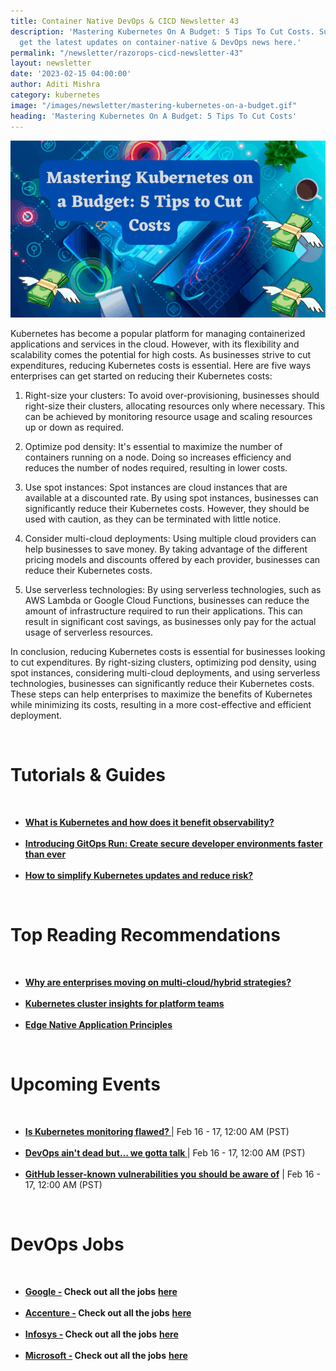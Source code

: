 ```yaml
---
title: Container Native DevOps & CICD Newsletter 43
description: 'Mastering Kubernetes On A Budget: 5 Tips To Cut Costs. Subscribe to
  get the latest updates on container-native & DevOps news here.'
permalink: "/newsletter/razorops-cicd-newsletter-43"
layout: newsletter
date: '2023-02-15 04:00:00'
author: Aditi Mishra
category: kubernetes
image: "/images/newsletter/mastering-kubernetes-on-a-budget.gif"
heading: 'Mastering Kubernetes On A Budget: 5 Tips To Cut Costs'
---
```


![](/images/newsletter/mastering-kubernetes-on-a-budget.gif)
<br>

Kubernetes has become a popular platform for managing containerized applications and services in the cloud. However, with its flexibility and scalability comes the potential for high costs. As businesses strive to cut expenditures, reducing Kubernetes costs is essential. Here are five ways enterprises can get started on reducing their Kubernetes costs:

1. Right-size your clusters: To avoid over-provisioning, businesses should right-size their clusters, allocating resources only where necessary. This can be achieved by monitoring resource usage and scaling resources up or down as required.

2. Optimize pod density: It's essential to maximize the number of containers running on a node. Doing so increases efficiency and reduces the number of nodes required, resulting in lower costs.

3. Use spot instances: Spot instances are cloud instances that are available at a discounted rate. By using spot instances, businesses can significantly reduce their Kubernetes costs. However, they should be used with caution, as they can be terminated with little notice.

4. Consider multi-cloud deployments: Using multiple cloud providers can help businesses to save money. By taking advantage of the different pricing models and discounts offered by each provider, businesses can reduce their Kubernetes costs.

5. Use serverless technologies: By using serverless technologies, such as AWS Lambda or Google Cloud Functions, businesses can reduce the amount of infrastructure required to run their applications. This can result in significant cost savings, as businesses only pay for the actual usage of serverless resources. 


In conclusion, reducing Kubernetes costs is essential for businesses looking to cut expenditures. By right-sizing clusters, optimizing pod density, using spot instances, considering multi-cloud deployments, and using serverless technologies, businesses can significantly reduce their Kubernetes costs. These steps can help enterprises to maximize the benefits of Kubernetes while minimizing its costs, resulting in a more cost-effective and efficient deployment.


<br>


# Tutorials & Guides

<br>
<ul>
<li>
<a href="https://chronosphere.io/learn/what-is-kubernetes-and-how-does-it-benefit-observability?utm_source=hs_email&utm_medium=email&_hsenc=p2ANqtz-9ue9GQFkmwkjgZGKG4EPbMId49-YXdqB3P1MXmHx81y59FDY7jud0rzfXW8HutobK3wgQ7" target="_blank"><b>What is Kubernetes and how does it benefit observability? </b></a>
	</li>
<br>
<li>
<a href="https://www.weave.works/blog/gitops-run?utm_source=hs_email&utm_medium=email&_hsenc=p2ANqtz-9ue9GQFkmwkjgZGKG4EPbMId49-YXdqB3P1MXmHx81y59FDY7jud0rzfXW8HutobK3wgQ7" target="_blank"><b>Introducing GitOps Run: Create secure developer environments faster than ever</b></a>
	</li>
	<br>
<li>
<a href="https://thenewstack.io/how-to-simplify-kubernetes-updates-and-reduce-risk/?utm_source=hs_email&utm_medium=email&_hsenc=p2ANqtz-9ue9GQFkmwkjgZGKG4EPbMId49-YXdqB3P1MXmHx81y59FDY7jud0rzfXW8HutobK3wgQ7" target="_blank"><b>How to simplify Kubernetes updates and reduce risk?
  </b></a>
	</li>
</ul>

<br>

# Top Reading Recommendations

<br>
<ul>
<li>
<a href="https://www.cncf.io/blog/2023/02/03/why-are-enterprises-moving-on-multi-cloud-hybrid-strategies/?utm_source=hs_email&utm_medium=email&_hsenc=p2ANqtz-9ue9GQFkmwkjgZGKG4EPbMId49-YXdqB3P1MXmHx81y59FDY7jud0rzfXW8HutobK3wgQ7" target="_blank"><b>Why are enterprises moving on multi-cloud/hybrid strategies?</b></a>
	</li>
<br>
<li>
<a href="https://rafay.co/the-kubernetes-current/kubernetes-cluster-insights-for-platform-teams/?utm_source=hs_email&utm_medium=email&_hsenc=p2ANqtz-9ue9GQFkmwkjgZGKG4EPbMId49-YXdqB3P1MXmHx81y59FDY7jud0rzfXW8HutobK3wgQ7" target="_blank"><b>Kubernetes cluster insights for platform teams</b></a>
	</li>
	<br>
<li>
<a href="https://github.com/cncf/tag-runtime/blob/master/wg/whitepapers/edge-native-application-principles.md?utm_source=hs_email&utm_medium=email&_hsenc=p2ANqtz-9ue9GQFkmwkjgZGKG4EPbMId49-YXdqB3P1MXmHx81y59FDY7jud0rzfXW8HutobK3wgQ7" target="_blank"><b>Edge Native Application Principles</b></a>
	</li>
	</ul>

<br>


# Upcoming Events
<br>

<ul>
<li>
<a href="https://community.cncf.io/events/details/cncf-cncf-online-programs-presents-cncf-on-demand-webinar-is-kubernetes-monitoring-flawed/" target="_blank"><b> Is Kubernetes monitoring flawed? </b></a> | Feb 16 - 17, 12:00 AM (PST)
	</li>
<br>
<li>
<a href="https://community.cncf.io/events/details/cncf-cncf-online-programs-presents-cncf-on-demand-webinar-devops-aint-dead-but-we-gotta-talk/" target="_blank"><b> DevOps ain't dead but… we gotta talk </b></a> | Feb 16 - 17, 12:00 AM (PST)
	</li>
	<br>
<li>
<a href="https://community.cncf.io/events/details/cncf-cncf-online-programs-presents-cncf-on-demand-webinar-github-lesser-known-vulnerabilities-you-should-be-aware-of/" target="_blank"><b> GitHub lesser-known vulnerabilities you should be aware of</b></a> | Feb 16 - 17, 12:00 AM (PST)
	</li>
	</ul>
<br>
	

# DevOps Jobs
<br>

<ul>
<li>
<a href="https://www.linkedin.com/company/google/?lipi=urn%3Ali%3Apage%3Ad_flagship3_pulse_read%3BtLwZGVtSREOray97oBEZIA%3D%3D" target="_blank"><b>Google -</b></a><b> Check out all the jobs</b> <a href="https://www.linkedin.com/jobs/search/?currentJobId=3396168535&f_C=1441&keywords=devops&refresh=true&lipi=urn%3Ali%3Apage%3Ad_flagship3_pulse_read%3BtLwZGVtSREOray97oBEZIA%3D%3D" target="_blank"><b> here</b></a> 
	</li>
	<br>	
	<li>
<a href="https://www.linkedin.com/company/accenture/?lipi=urn%3Ali%3Apage%3Ad_flagship3_pulse_read%3BtLwZGVtSREOray97oBEZIA%3D%3D" target="_blank"><b>Accenture -</b></a><b> Check out all the jobs</b> <a href="https://www.linkedin.com/jobs/search/?currentJobId=3422755785&f_C=1033&keywords=devops&refresh=true&lipi=urn%3Ali%3Apage%3Ad_flagship3_pulse_read%3BtLwZGVtSREOray97oBEZIA%3D%3D" target="_blank"><b> here</b></a> 
	</li>
	<br>
	<li>
<a href="https://www.linkedin.com/company/infosys/?lipi=urn%3Ali%3Apage%3Ad_flagship3_pulse_read%3BtLwZGVtSREOray97oBEZIA%3D%3D" target="_blank"><b>Infosys -</b></a><b> Check out all the jobs</b> <a href="https://www.linkedin.com/jobs/search/?currentJobId=3418464712&f_C=1283&keywords=devops%20engineer&refresh=true&lipi=urn%3Ali%3Apage%3Ad_flagship3_pulse_read%3BtLwZGVtSREOray97oBEZIA%3D%3D" target="_blank"><b> here</b></a> 
	</li>
	<br>	
	<li>
<a href="https://www.linkedin.com/company/microsoft/?lipi=urn%3Ali%3Apage%3Ad_flagship3_pulse_read%3BtLwZGVtSREOray97oBEZIA%3D%3D" target="_blank"><b>Microsoft -</b></a><b> Check out all the jobs</b> <a href="https://www.linkedin.com/jobs/search/?currentJobId=3414477236&f_C=1035&keywords=devops&refresh=true&lipi=urn%3Ali%3Apage%3Ad_flagship3_pulse_read%3BtLwZGVtSREOray97oBEZIA%3D%3D" target="_blank"><b> here</b></a> 
	</li>
	</ul>
